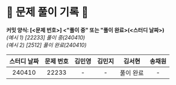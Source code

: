 # 💚 문제 풀이 기록 💚
**커밋 양식: [<문제 번호>] <"풀이 중" 또는 "풀이 완료>(<스터디 날짜>)**   
_(예시 1) [22233] 풀이 중(240410)_  
_(예시 2) [2512] 풀이 완료(240410)_    
  
|**스터디 날짜**|**문제 번호**|**김민영**|**김민지**|**김서현**|**송채원**|
|:------------:|:----------:|:--------:|:-------:|:--------:|:--------:|
|240410|22233|-|-|풀이 완료|-|
